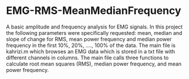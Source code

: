 # EMG-RMS-MeanMedianFrequency
A basic amplitude and frequency analysis for EMG signals.
In this project the following parameters were specifically requested: mean, median and slope of change for RMS, mean power frequency and median power frequency in the first 10%, 20%, ...., 100% of the data.
The main file is kahrizi.m which browses an EMG data which is stored in a txt file with different channels in columns.
The main file calls three functions to calculate root mean squares (RMS), median power frequency, and mean power frequency.
